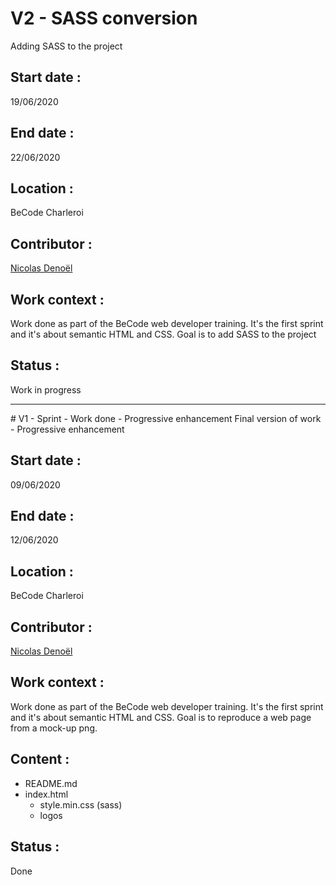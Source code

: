
# V2 - SASS conversion
Adding SASS to the project

## Start date :
19/06/2020

## End date : 
22/06/2020

## Location :
BeCode Charleroi 

## Contributor :
[Nicolas Denoël](https://github.com/nicode-be/)  

## Work context :
Work done as part of the BeCode web developer training.
It's the first sprint and it's about semantic HTML and CSS.
Goal is to add SASS to the project

## Status : 
Work in progress

<hr>
# V1 - Sprint - Work done - Progressive enhancement
Final version of work - Progressive enhancement

## Start date :
09/06/2020

## End date : 
12/06/2020

## Location :
BeCode Charleroi 

## Contributor :
[Nicolas Denoël](https://github.com/nicode-be/)  

## Work context :
Work done as part of the BeCode web developer training.
It's the first sprint and it's about semantic HTML and CSS.
Goal is to reproduce a web page from a mock-up png.

## Content :
* README.md
* index.html
  * style.min.css (sass)
  * logos

## Status :
Done
